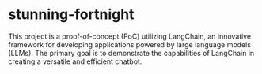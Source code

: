 # stunning-fortnight
This project is a proof-of-concept (PoC) utilizing LangChain, an innovative framework for developing applications powered by large language models (LLMs). The primary goal is to demonstrate the capabilities of LangChain in creating a versatile and efficient chatbot.
